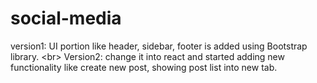 # social-media
version1: UI portion like header, sidebar, footer is added using Bootstrap library. &lt;br> Version2: change it into react and started adding new functionality like create new post, showing post list into new tab.
